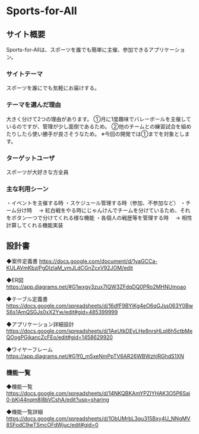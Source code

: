 # Sports-for-All

## サイト概要
Sports-for-Allは、スポーツを誰でも簡単に主催、参加できるアプリケーション。

### サイトテーマ
スポーツを誰にでも気軽にお届けする。

### テーマを選んだ理由
大きく分けて2つの理由があります。
①月に1度趣味でバレーボールを主催しているのですが、管理が少し面倒であるため。
②他のチームとの練習試合を組めたりしたら使い勝手が良さそうなため。
※今回の開発では①までを対象とします。

### ターゲットユーザ
スポーツが大好きな方全員

### 主な利用シーン
・イベントを主催する時
・スケジュール管理する時（参加、不参加など）
・チーム分け時
　→ 紅白戦をやる時にじゃんけんでチームを分けているため、それをボタン一つで分けてくれる様な機能
・各個人の戦歴等を管理する時
　→ 相性計算してくれる機能実装

## 設計書
◆案件定義書
https://docs.google.com/document/d/1yaGCCa-KULAVmKbzjPgDIzlaM_vmJLdCGnZcxV92JOM/edit

◆ER図
https://app.diagrams.net/#G1wxgy3zux7IQW3ZFdqDQ0PRo2MHNUmoao

◆テーブル定義書
https://docs.google.com/spreadsheets/d/16dfF9BYiKg4eO6qGJss063Y0BwS6s1AmQSGJs0xX2Yw/edit#gid=485399999

◆アプリケーション詳細設計
https://docs.google.com/spreadsheets/d/1AeUtkDEyLHe8nrsHLpl6h5ctbMeQOogPGjkancZcFEo/edit#gid=1458629920

◆ワイヤーフレーム
https://app.diagrams.net/#G1f0_m5xeNmPpTV6AR26WBWzhlRGhdS1XN

### 機能一覧
◆機能一覧
https://docs.google.com/spreadsheets/d/14NKQBKAmYPZIYHAK3O5P6Saj0-bKj44nqm8l8bVCshA/edit?usp=sharing

◆機能一覧詳細
https://docs.google.com/spreadsheets/d/1ObUMrbL3qu315Bxy4U_NNgMV8SFodC9wTSmcOFdWjuc/edit#gid=0

